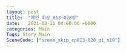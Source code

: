 ```yaml
---
layout: post
title:  "메인_회상_013~028장"
date:   2021-03-11 04:00:00 +0000
categories: Main
Tags: Story Main
SceneCode: ["scene_skip_cp013-028_q1_s10"]
---
```

